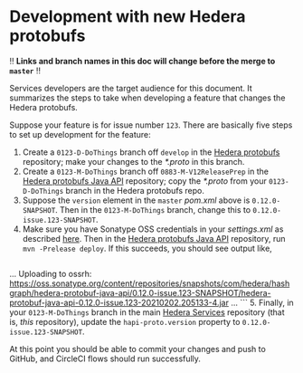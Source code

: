 # Development with new Hedera protobufs

:bangbang: **Links and branch names in this doc will change before the merge to `master`** :bangbang:

Services developers are the target audience for this document. It summarizes
the steps to take when developing a feature that changes the Hedera protobufs.

Suppose your feature is for issue number `123`. There are basically five steps to 
set up development for the feature:
 1. Create a `0123-D-DoThings` branch off `develop` in the [Hedera protobufs](https://github.com/hashgraph/hedera-protobufs) 
    repository; make your changes to the _*.proto_ in this branch.
 2. Create a `0123-M-DoThings` branch off `0883-M-V12ReleasePrep` in the [Hedera protobufs Java API](https://github.com/hashgraph/hedera-protobuf) 
    repository; copy the _*.proto_ from your `0123-D-DoThings` branch in the Hedera protobufs repo.
 3. Suppose the `version` element in the `master` _pom.xml_ above is `0.12.0-SNAPSHOT`. Then in 
    the `0123-M-DoThings` branch, change this to `0.12.0-issue.123-SNAPSHOT`.
 4. Make sure you have Sonatype OSS credentials in your _settings.xml_ as described [here](../release-automation.md). Then in 
    the [Hedera protobufs Java API](https://github.com/hashgraph/hedera-protobuf) repository, run `mvn -Prelease deploy`. 
    If this succeeds, you should see output like,
    ```
...
Uploading to ossrh: https://oss.sonatype.org/content/repositories/snapshots/com/hedera/hashgraph/hedera-protobuf-java-api/0.12.0-issue.123-SNAPSHOT/hedera-protobuf-java-api-0.12.0-issue.123-20210202.205133-4.jar
...
    ```
 5. Finally, in your `0123-M-DoThings` branch in the main [Hedera Services](https://github.com/hashgraph/hedera-services) 
    repository (that is, _this_ repository), update the `hapi-proto.version` property to `0.12.0-issue.123-SNAPSHOT`.

At this point you should be able to commit your changes and push to GitHub, and CircleCI flows should run successfully.
